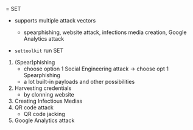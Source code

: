 = SET

- supports multiple attack vectors
	- spearphishing, website attack, infections media creation, Google Analytics attack

- `settoolkit` run SET

1. (Spear)phishing
	- choose option 1 Social Engineering attack -> choose opt 1 Spearphishing
	- a lot built-in payloads and other possibilities
2. Harvesting credentials
	- by clonning website
3. Creating Infectious Medias
4. QR code attack
	- QR code jacking
5. Google Analytics attack 